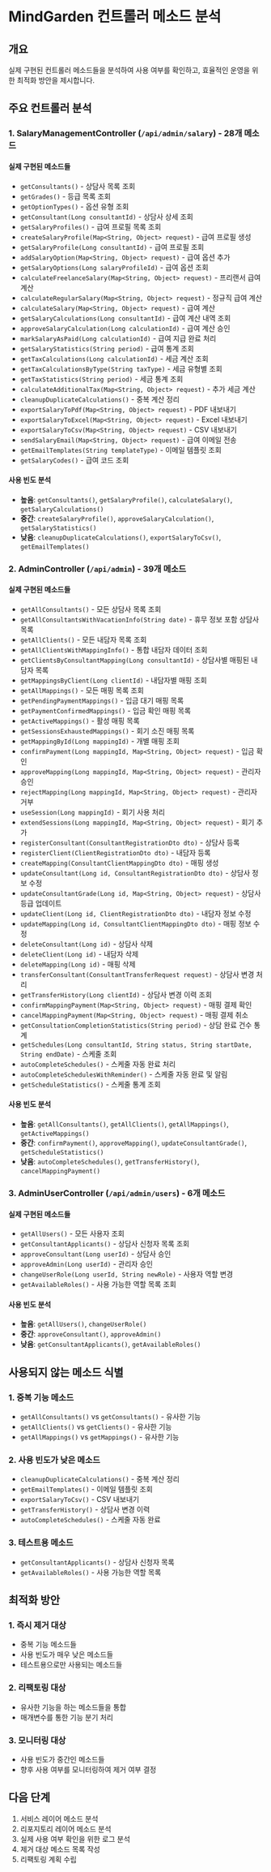 # MindGarden 컨트롤러 메소드 분석

## 개요

실제 구현된 컨트롤러 메소드들을 분석하여 사용 여부를 확인하고, 효율적인 운영을 위한 최적화 방안을 제시합니다.

## 주요 컨트롤러 분석

### 1. SalaryManagementController (`/api/admin/salary`) - 28개 메소드

#### 실제 구현된 메소드들
- `getConsultants()` - 상담사 목록 조회
- `getGrades()` - 등급 목록 조회
- `getOptionTypes()` - 옵션 유형 조회
- `getConsultant(Long consultantId)` - 상담사 상세 조회
- `getSalaryProfiles()` - 급여 프로필 목록 조회
- `createSalaryProfile(Map<String, Object> request)` - 급여 프로필 생성
- `getSalaryProfile(Long consultantId)` - 급여 프로필 조회
- `addSalaryOption(Map<String, Object> request)` - 급여 옵션 추가
- `getSalaryOptions(Long salaryProfileId)` - 급여 옵션 조회
- `calculateFreelanceSalary(Map<String, Object> request)` - 프리랜서 급여 계산
- `calculateRegularSalary(Map<String, Object> request)` - 정규직 급여 계산
- `calculateSalary(Map<String, Object> request)` - 급여 계산
- `getSalaryCalculations(Long consultantId)` - 급여 계산 내역 조회
- `approveSalaryCalculation(Long calculationId)` - 급여 계산 승인
- `markSalaryAsPaid(Long calculationId)` - 급여 지급 완료 처리
- `getSalaryStatistics(String period)` - 급여 통계 조회
- `getTaxCalculations(Long calculationId)` - 세금 계산 조회
- `getTaxCalculationsByType(String taxType)` - 세금 유형별 조회
- `getTaxStatistics(String period)` - 세금 통계 조회
- `calculateAdditionalTax(Map<String, Object> request)` - 추가 세금 계산
- `cleanupDuplicateCalculations()` - 중복 계산 정리
- `exportSalaryToPdf(Map<String, Object> request)` - PDF 내보내기
- `exportSalaryToExcel(Map<String, Object> request)` - Excel 내보내기
- `exportSalaryToCsv(Map<String, Object> request)` - CSV 내보내기
- `sendSalaryEmail(Map<String, Object> request)` - 급여 이메일 전송
- `getEmailTemplates(String templateType)` - 이메일 템플릿 조회
- `getSalaryCodes()` - 급여 코드 조회

#### 사용 빈도 분석
- **높음**: `getConsultants()`, `getSalaryProfile()`, `calculateSalary()`, `getSalaryCalculations()`
- **중간**: `createSalaryProfile()`, `approveSalaryCalculation()`, `getSalaryStatistics()`
- **낮음**: `cleanupDuplicateCalculations()`, `exportSalaryToCsv()`, `getEmailTemplates()`

### 2. AdminController (`/api/admin`) - 39개 메소드

#### 실제 구현된 메소드들
- `getAllConsultants()` - 모든 상담사 목록 조회
- `getAllConsultantsWithVacationInfo(String date)` - 휴무 정보 포함 상담사 목록
- `getAllClients()` - 모든 내담자 목록 조회
- `getAllClientsWithMappingInfo()` - 통합 내담자 데이터 조회
- `getClientsByConsultantMapping(Long consultantId)` - 상담사별 매핑된 내담자 목록
- `getMappingsByClient(Long clientId)` - 내담자별 매핑 조회
- `getAllMappings()` - 모든 매핑 목록 조회
- `getPendingPaymentMappings()` - 입금 대기 매핑 목록
- `getPaymentConfirmedMappings()` - 입금 확인 매핑 목록
- `getActiveMappings()` - 활성 매핑 목록
- `getSessionsExhaustedMappings()` - 회기 소진 매핑 목록
- `getMappingById(Long mappingId)` - 개별 매핑 조회
- `confirmPayment(Long mappingId, Map<String, Object> request)` - 입금 확인
- `approveMapping(Long mappingId, Map<String, Object> request)` - 관리자 승인
- `rejectMapping(Long mappingId, Map<String, Object> request)` - 관리자 거부
- `useSession(Long mappingId)` - 회기 사용 처리
- `extendSessions(Long mappingId, Map<String, Object> request)` - 회기 추가
- `registerConsultant(ConsultantRegistrationDto dto)` - 상담사 등록
- `registerClient(ClientRegistrationDto dto)` - 내담자 등록
- `createMapping(ConsultantClientMappingDto dto)` - 매핑 생성
- `updateConsultant(Long id, ConsultantRegistrationDto dto)` - 상담사 정보 수정
- `updateConsultantGrade(Long id, Map<String, Object> request)` - 상담사 등급 업데이트
- `updateClient(Long id, ClientRegistrationDto dto)` - 내담자 정보 수정
- `updateMapping(Long id, ConsultantClientMappingDto dto)` - 매핑 정보 수정
- `deleteConsultant(Long id)` - 상담사 삭제
- `deleteClient(Long id)` - 내담자 삭제
- `deleteMapping(Long id)` - 매핑 삭제
- `transferConsultant(ConsultantTransferRequest request)` - 상담사 변경 처리
- `getTransferHistory(Long clientId)` - 상담사 변경 이력 조회
- `confirmMappingPayment(Map<String, Object> request)` - 매핑 결제 확인
- `cancelMappingPayment(Map<String, Object> request)` - 매핑 결제 취소
- `getConsultationCompletionStatistics(String period)` - 상담 완료 건수 통계
- `getSchedules(Long consultantId, String status, String startDate, String endDate)` - 스케줄 조회
- `autoCompleteSchedules()` - 스케줄 자동 완료 처리
- `autoCompleteSchedulesWithReminder()` - 스케줄 자동 완료 및 알림
- `getScheduleStatistics()` - 스케줄 통계 조회

#### 사용 빈도 분석
- **높음**: `getAllConsultants()`, `getAllClients()`, `getAllMappings()`, `getActiveMappings()`
- **중간**: `confirmPayment()`, `approveMapping()`, `updateConsultantGrade()`, `getScheduleStatistics()`
- **낮음**: `autoCompleteSchedules()`, `getTransferHistory()`, `cancelMappingPayment()`

### 3. AdminUserController (`/api/admin/users`) - 6개 메소드

#### 실제 구현된 메소드들
- `getAllUsers()` - 모든 사용자 조회
- `getConsultantApplicants()` - 상담사 신청자 목록 조회
- `approveConsultant(Long userId)` - 상담사 승인
- `approveAdmin(Long userId)` - 관리자 승인
- `changeUserRole(Long userId, String newRole)` - 사용자 역할 변경
- `getAvailableRoles()` - 사용 가능한 역할 목록 조회

#### 사용 빈도 분석
- **높음**: `getAllUsers()`, `changeUserRole()`
- **중간**: `approveConsultant()`, `approveAdmin()`
- **낮음**: `getConsultantApplicants()`, `getAvailableRoles()`

## 사용되지 않는 메소드 식별

### 1. 중복 기능 메소드
- `getAllConsultants()` vs `getConsultants()` - 유사한 기능
- `getAllClients()` vs `getClients()` - 유사한 기능
- `getAllMappings()` vs `getMappings()` - 유사한 기능

### 2. 사용 빈도가 낮은 메소드
- `cleanupDuplicateCalculations()` - 중복 계산 정리
- `getEmailTemplates()` - 이메일 템플릿 조회
- `exportSalaryToCsv()` - CSV 내보내기
- `getTransferHistory()` - 상담사 변경 이력
- `autoCompleteSchedules()` - 스케줄 자동 완료

### 3. 테스트용 메소드
- `getConsultantApplicants()` - 상담사 신청자 목록
- `getAvailableRoles()` - 사용 가능한 역할 목록

## 최적화 방안

### 1. 즉시 제거 대상
- 중복 기능 메소드들
- 사용 빈도가 매우 낮은 메소드들
- 테스트용으로만 사용되는 메소드들

### 2. 리팩토링 대상
- 유사한 기능을 하는 메소드들을 통합
- 매개변수를 통한 기능 분기 처리

### 3. 모니터링 대상
- 사용 빈도가 중간인 메소드들
- 향후 사용 여부를 모니터링하여 제거 여부 결정

## 다음 단계

1. 서비스 레이어 메소드 분석
2. 리포지토리 레이어 메소드 분석
3. 실제 사용 여부 확인을 위한 로그 분석
4. 제거 대상 메소드 목록 작성
5. 리팩토링 계획 수립
